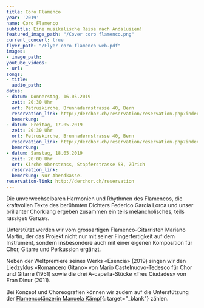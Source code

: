 ```yaml
---
title: Coro Flamenco
year: '2019'
name: Coro Flamenco
subtitle: Eine musikalische Reise nach Andalusien!
featured_image_path: "/Cover coro flamenco.png"
current_concert: true
flyer_path: "/Flyer coro flamenco web.pdf"
images:
- image_path: 
youtube_videos:
- url: 
songs:
- title: 
  audio_path: 
dates:
- datum: Donnerstag, 16.05.2019
  zeit: 20:30 Uhr
  ort: Petruskirche, Brunnadernstrasse 40, Bern
  reservation_link: http://derchor.ch/reservation/reservation.php?index=1
  bemerkung: 
- datum: Freitag, 17.05.2019
  zeit: 20:30 Uhr
  ort: Petruskirche, Brunnadernstrasse 40, Bern
  reservation_link: http://derchor.ch/reservation/reservation.php?index=2
  bemerkung: 
- datum: Samstag, 18.05.2019
  zeit: 20:00 Uhr
  ort: Kirche Oberstrass, Stapferstrasse 58, Zürich
  reservation_link: 
  bemerkung: Nur Abendkasse.
reservation-link: http://derchor.ch/reservation
---
```


Die unverwechselbaren Harmonien und Rhythmen des Flamencos, die kraftvollen Texte des ber&uuml;hmten Dichters Federico Garc&iacute;a Lorca und unser brillanter Chorklang ergeben zusammen ein teils melancholisches, teils rassiges Ganzes.

Unterst&uuml;tzt werden wir vom grossartigen Flamenco-Gitarristen Mariano Martin, der das Projekt nicht nur mit seiner Fingerfertigkeit auf dem Instrument, sondern insbesondere auch mit einer eigenen Komposition f&uuml;r Chor, Gitarre und Perkussion erg&auml;nzt.

Neben der Weltpremiere seines Werks &laquo;Esencia&raquo; (2019) singen wir den Liedzyklus &laquo;Romancero Gitano&raquo; von Mario Castelnuovo-Tedesco f&uuml;r Chor und Gitarre (1951) sowie die drei A-capella-St&uuml;cke &laquo;Tres Ciudades&raquo; von Eran Dinur (2011).

Bei Konzept und Choreografien k&ouml;nnen wir zudem auf die Unterst&uuml;tzung der [Flamencot&auml;nzerin Manuela K&auml;mpf](https://www.flamenco-manuela.ch){: target="_blank"} z&auml;hlen.